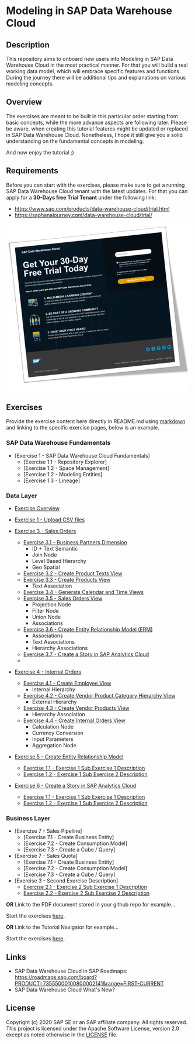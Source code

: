 # Modeling in SAP Data Warehouse Cloud
## Description

This repository aims to onboard new users into Modeling in SAP Data Warehouse Cloud in the most practical manner. For that you will build a real working data model, which will embrace specific features and functions. During the journey there will be additional tips and explanations on various modeling concepts.

## Overview

The exercises are meant to be built in this particular order starting from basic concepts, while the more advance aspects are following later. 
Please be aware, when creating this tutorial features might be updated or replaced in SAP Data Warehouse Cloud. 
Nonetheless, I hope it still give you a solid understanding on the fundamental concepts in modeling. 

And now enjoy the tutorial ;) 


## Requirements
Before you can start with the exercises, please make sure to get a running SAP Data Warehouse Cloud tenant with the latest updates.
For that you can apply for a **30-Days free Trial Tenant** under the following link:
- https://www.sap.com/products/data-warehouse-cloud/trial.html
- https://saphanajourney.com/data-warehouse-cloud/trial/

[![DWC_Free_Trial](/images/FreeDWCTrial.png)](https://saphanajourney.com/data-warehouse-cloud/trial/)

## Exercises

Provide the exercise content here directly in README.md using [markdown](https://guides.github.com/features/mastering-markdown/) and linking to the specific exercise pages, below is an example.

### SAP Data Warehouse Fundamentals
- [Exercise 1 - SAP Data Warehouse Cloud Fundamentals]
    - [Exercise 1.1 - Repository Explorer]
    - [Exercise 1.2 - Space Management]
    - [Exercise 1.2 - Modeling Entities]
    - [Exercise 1.3 - Lineage]

### Data Layer
- [Exercise Overview](exercises/overview/)

- [Exercise 1 - Upload CSV files](exercises/ex1/)
 
- [Exercise 3 - Sales Orders](exercises/ex3/)  
    - [Exercise 3.1 - Business Partners Dimension](exercises/ex1#exercise-11-sub-exercise-1-description)
        - ID + Text Semantic
        - Join Node  
        - Level Based Hierarchy 
        - Geo Spatial
    - [Exercise 3.2 - Create Product Texts View](exercises/ex1#exercise-11-sub-exercise-1-description)
    - [Exercise 3.3 - Create Products View](exercises/ex1#exercise-11-sub-exercise-1-description)
        - Text Association   
    - [Exercise 3.4 - Generate Calendar and Time Views](exercises/ex3#generate-time-dimension)
    - [Exercise 3.5 - Sales Orders View](exercises/ex1#exercise-11-sub-exercise-1-description)
        - Projection Node
        - Filter Node
        - Union Node
        - Associations
    - [Exercise 3.6 - Create Entity Relationship Model (ERM)](exercises/ex1#exercise-11-sub-exercise-1-description)
        - Associations
        - Text Associations
        - Hierarchy Associations
    - [Exercise 3.7 - Create a Story in SAP Analytics Cloud](exercises/ex1#exercise-11-sub-exercise-1-description)
    - 
- [Exercise 4 - Internal Orders](exercises/ex4/)
    - [Exercise 4.1 - Create Employee View](exercises/ex4#create-employee-view)
        - Internal Hierarchy  
    - [Exercise 4.2 - Create Vendor Product Category Hierarchy View](exercises/ex4#create-vendor-product-category-hierarchy-view)
        - External Hierarchy  
    - [Exercise 4.3 - Create Vendor Products View](exercises/ex4#create-vendor-products-view)
        - Hierarchy Association  
    - [Exercise 4.4 - Create Internal Orders View](exercises/ex4#create-internal-orders-view)
        - Calculation Node
        - Currency Conversion
        - Input Parameters
        - Aggregation Node
- [Exercise 5 - Create Entity Relationship Model](exercises/ex1/)
    - [Exercise 1.1 - Exercise 1 Sub Exercise 1 Description](exercises/ex1#exercise-11-sub-exercise-1-description)
    - [Exercise 1.2 - Exercise 1 Sub Exercise 2 Description](exercises/ex1#exercise-12-sub-exercise-2-description)
- [Exercise 6 - Create a Story in SAP Analytics Cloud](exercises/ex1/)
    - [Exercise 1.1 - Exercise 1 Sub Exercise 1 Description](exercises/ex1#exercise-11-sub-exercise-1-description)
    - [Exercise 1.2 - Exercise 1 Sub Exercise 2 Description](exercises/ex1#exercise-12-sub-exercise-2-description)



### Business Layer
- [Exercise 7 - Sales Pipeline]
    - [Exercise 7.1 - Create Business Entity]
    - [Exercise 7.2 - Create Consumption Model]
    - [Exercise 7.3 - Create a Cube / Query]
- [Exercise 7 - Sales Quota]
    - [Exercise 7.1 - Create Business Entity]
    - [Exercise 7.2 - Create Consumption Model]
    - [Exercise 7.3 - Create a Cube / Query]
- [Exercise 3 - Second Exercise Description]
    - [Exercise 2.1 - Exercise 2 Sub Exercise 1 Description](exercises/ex2#exercise-21-sub-exercise-1-description)
    - [Exercise 2.2 - Exercise 2 Sub Exercise 2 Description](exercises/ex2#exercise-22-sub-exercise-2-description)


**OR** Link to the PDF document stored in your github repo for example...

Start the exercises [here](exercises/myPDFDoc.pdf).
    
**OR** Link to the Tutorial Navigator for example...

Start the exercises [here](https://developers.sap.com/tutorials/abap-environment-trial-onboarding.html).

## Links
- SAP Data Warehouse Cloud in SAP Roadmaps: https://roadmaps.sap.com/board?PRODUCT=73555000100800002141&range=FIRST-CURRENT
- SAP Data Warehouse Cloud What's New?

## License
Copyright (c) 2020 SAP SE or an SAP affiliate company. All rights reserved. This project is licensed under the Apache Software License, version 2.0 except as noted otherwise in the [LICENSE](LICENSES/Apache-2.0.txt) file.
